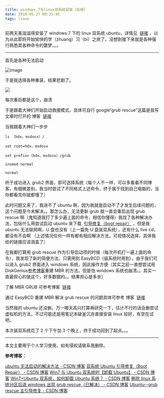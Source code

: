 ```yaml
---
title: windows 7与linux双系统安装（后续）
date: 2018-05-27 00:35:45
tags: linux
---
```


前两天美滋滋得安装了 windows 7 下的 linux 双系统 ubuntu，详情见  [链接](https://zhuanlan.zhihu.com/p/37277742) ，以为从此即将开始愉快的学（zhuang）习（bi）之旅了。没想到接下来就是各种强行熟悉其各种命令的噩梦。。。

---

首先是各种无法启动

![image](http://upload-images.jianshu.io/upload_images/7094266-acbb7fb00b6400ba.jpg?imageMogr2/auto-orient/strip%7CimageView2/2/w/1240)

于是我选择各种重装，结果悲剧了。

![](http://upload-images.jianshu.io/upload_images/7094266-cfe90c6da4aba864.jpg?imageMogr2/auto-orient/strip%7CimageView2/2/w/1240)

每次重启都是这个，崩溃

于是跟着大神们开始启动救援模式，具体可自行 google“grub rescue”这篇是我写文章时打开的 博客  [链接](http://link.zhihu.com/?target=https%3A//blog.csdn.net/u012234115/article/details/38110613)

当我跟着大神们一步步

```
ls （hdx，msdosx）/

set root=hdx，msdosx

set prefix=（hdx，msdosx）/grub

insmod normal

normal
```

终于成功进入 grub2 界面，即可选择系统（每个人不一样，可以多看看不同博客，有细微差别，我当时尝试了不同格式上述命令，终于属于找到自己电脑的，当你都看完你就都懂了）

此时问题又来了，我进不了 ubuntu 啊，因为我就是启动不了才发生后续问题的，这个问题至今未解决。。那怎么办，无法更新 grub 就一直会重启出现 grub rescue 啊（鬼知道我打了多少遍上面的命令，相信你懂得）我找了各种解决办法，包括什么用尝试启动 ubuntu 来下载  [引导修复（boot repair）](http://link.zhihu.com/?target=https%3A//blog.csdn.net/u012260238/article/details/52713724) ，但是我 ubuntu 无法联网啊，U 盘也没有（上一篇免 U 盘装双系统），还有什么 live cd，都没有不会啊 （上述情况任何一样有都有相应解决方法，可视情况选择，具体我给的链接应该涵盖了）

在我都打算用 grub rescue 作为引导启动项的时候（每次开机打一遍上面的命令），我发现了新的简便方法，只需用到 EasyBCD（装系统时用到）。由于我们可以进入 grub2 界面进入 windows 系统，因此操作方便（其实之前一直想尝试用 DiskGenius[参考博客](http://link.zhihu.com/?target=https%3A//blog.csdn.net/pkueecser/article/details/6888392)重建 MBR 的方法，但是怕 windows 系统也崩溃。。其实一直最担心的是这个，好多数据的。。结果担心是多余）

了解 MBR GRUB 可参考博客  [链接](http://link.zhihu.com/?target=https%3A//blog.csdn.net/jscese/article/details/36865449)

通过 EasyBCD 重建 MBR 解决 grub rescue 的问题具体可参考 博客  [链接](http://link.zhihu.com/?target=https%3A//blog.csdn.net/xuehuafeiwu123/article/details/78829717)

当然我的 ubuntu 还没删，万一哪天高兴打算再研究一下，估计不行的话会删尝试虚拟机的方法，不过可能还是用笔记本破釜沉舟直接安装 linux 较好，有空在试吧。

本次装双系统花了 2 个下午加 3 个晚上，终于成功回到了起点。。。

---

本文主要用于个人学习使用，如有侵权请联系我删除。

**参考博客：**

[ubuntu 无法启动的解决方法 - CSDN 博客](https://blog.csdn.net/xqhrs232/article/details/50967886)
[双系统 Ubuntu 引导修复（Boot Repair） - CSDN 博客](https://blog.csdn.net/u012260238/article/details/52713724)
[Win7 与 Ubuntu 双系统时【卸载 Ubuntu】 - CSDN 博客](https://blog.csdn.net/pkueecser/article/details/6888392)
[Win7+Ubuntu 双系统，如何卸载 Ubuntu 系统？ - CSDN 博客](https://blog.csdn.net/xuehuafeiwu123/article/details/78829717)
[删除 linux 系统分区后进 windows 出现 grub rescue（已解决） - CSDN 博客](https://blog.csdn.net/u012234115/article/details/38110613)
[Ubuntu--grub rescue 主引导修复 - CSDN 博客](https://blog.csdn.net/jscese/article/details/36865449)
